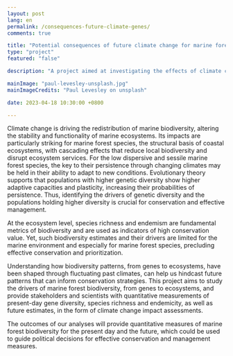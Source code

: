 ```yaml
---
layout: post
lang: en
permalink: /consequences-future-climate-genes/
comments: true

title: "Potential consequences of future climate change for marine forests gene pools"
type: "project"
featured: "false"

description: "A project aimed at investigating the effects of climate change on key marine forest species, such as kelp, fucoids and cold-water corals, that are the structural basis of coastal ecosystems."

mainImage: "paul-levesley-unsplash.jpg"
mainImageCredits: "Paul Levesley on unsplash"

date: 2023-04-18 10:30:00 +0800

---
```


Climate change is driving the redistribution of marine biodiversity, altering the stability and functionality of marine ecosystems. Its impacts are particularly striking for marine forest species, the structural basis of coastal ecosystems, with cascading effects that reduce local biodiversity and disrupt ecosystem services. For the low dispersive and sessile marine forest species, the key to their persistence through changing climates may be held in their ability to adapt to new conditions. Evolutionary theory supports that populations with higher genetic diversity show higher adaptive capacities and plasticity, increasing their probabilities of persistence. Thus, identifying the drivers of genetic diversity and the populations holding higher diversity is crucial for conservation and effective management. 

At the ecosystem level, species richness and endemism are fundamental metrics of biodiversity and are used as indicators of high conservation value. Yet, such biodiversity estimates and their drivers are limited for the marine environment and especially for marine forest species, precluding effective conservation and prioritization.

Understanding how biodiversity patterns, from genes to ecosystems, have been shaped through fluctuating past climates, can help us hindcast future patterns that can inform conservation strategies. This project aims to study the drivers of marine forest biodiversity, from genes to ecosystems, and provide stakeholders and scientists with quantitative measurements of present-day gene diversity, species richness and endemicity, as well as future estimates, in the form of climate change impact assessments.

The outcomes of our analyses will provide quantitative measures of marine forest biodiversity for the present day and the future, which could be used to guide political decisions for effective conservation and management measures.